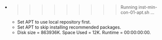 * >>>>>>>>> Running inst-min-con-01-apt.sh ...
  * Set APT to use local repository first.
  * Set APT to skip installing recommended packages.
  * Disk size = 863936K. Space Used = 12K. Runtime = 00:00:00:00.

